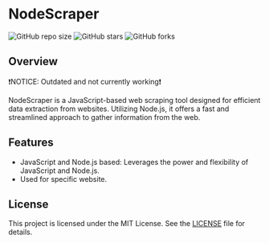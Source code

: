 # NodeScraper

![GitHub repo size](https://img.shields.io/github/repo-size/SeanLangre/nodescraper)
![GitHub stars](https://img.shields.io/github/stars/SeanLangre/nodescraper?style=social)
![GitHub forks](https://img.shields.io/github/forks/SeanLangre/nodescraper?style=social)

## Overview
❗NOTICE: Outdated and not currently working❗ 

NodeScraper is a JavaScript-based web scraping tool designed for efficient data extraction from websites. Utilizing Node.js, it offers a fast and streamlined approach to gather information from the web.

## Features
- JavaScript and Node.js based: Leverages the power and flexibility of JavaScript and Node.js.
- Used for specific website.

## License
This project is licensed under the MIT License. See the [LICENSE](LICENSE) file for details.
